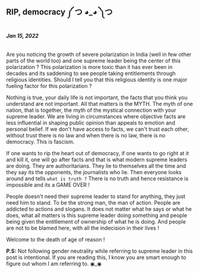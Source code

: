 ## RIP, democracy ༼ つ ◕_◕ ༽つ

###### **Jan 15, 2022**

Are you noticing the growth of severe polarization in India (well in few other parts of the world too) and one supreme leader being the center of this polarization ?
This polarization is more toxic than it has ever been in decades and its saddening to see people taking entitlements through religious identities. Should I tell you that this religious identity is one major fueling factor for this polarization ?

Nothing is true, your daily life is not important, the facts that you think you understand are not important. All that matters is the MYTH. The myth of one nation, that is together, the myth of the mystical connection with your supreme leader. We are living in circumstances where objective facts are less influential in shaping public opinion than appeals to emotion and personal belief. If we don't have access to facts, we can't trust each other, without trust there is no law and when there is no law, there is no democracy. This is fascism.

If one wants to rip the heart out of democracy, if one wants to go right at it and kill it, one will go after facts and that is what modern supreme leaders are doing. They are authoritarians. They lie to themselves all the time and they say its the opponents, the journalists who lie. Then everyone looks around and tells `what is truth ?` There is no truth and hence resistance is impossible and its a GAME OVER !

People doesn't need their supreme leader to stand for anything, they just need him to stand.
To be the strong man, the man of action. People are addicted to actions and slogans. It does not matter what he says or what he does, what all matters is this supreme leader doing something and people being given the entitlement of ownership of what he is doing. And people are not to be blamed here, with all the indecision in their lives !

Welcome to the death of age of reason !

**P.S:**
Not following gender neutrality while referring to supreme leader in this post is intentional. If you are reading this, I know you are smart enough to figure out whom I am referring to. ◉_◉

